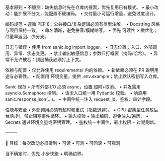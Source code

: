 基本原则
	•	不臆测：缺失信息时先在仓库内搜索，优先复用已有模式。
	•	最小改动：能扩展不分叉，能配置不硬编码。
	•	交付最小可运行增量，避免过度设计。

编码规范
	•	遵循 PEP 8；公共接口/复杂逻辑必须有类型注解。
	•	Docstring 风格与项目保持一致。
	•	命名清晰，避免拼音/模糊缩写。
	•	优先 可读性 > 微优化；尽量早返回、少分支。

日志与错误
	•	使用 from sanic.log import logger。
	•	日志位置：入口、外部调用、异常、状态变更。
	•	禁止输出敏感信息；参数只打概要（掩码/哈希）。
	•	异常不允许被吞：顶层捕获必须打上下文。

依赖与配置
	•	仅允许使用 requirements/ 内的依赖。
	•	新依赖必须在 PR 说明用途与必要性。
	•	配置用 环境变量，提供 .env.example；禁止默认密钥写入仓库。

Sanic 规范
	•	所有外部 I/O 必须 async，设置 超时+取消。
	•	并发需用 asyncio.Semaphore 控制。
	•	请求入口统一用 Pydantic 校验。
	•	响应用 sanic.response.json(...)。
	•	中间件统一注入 request_id、鉴权、审计字段。

性能与安全
	•	外部调用必须有超时和重试（指数退避）。
	•	CPU 密集型任务放后台/队列，禁止阻塞事件循环。
	•	输入校验 + 输出编码，避免注入/遍历。
	•	Secrets 通过环境变量或密钥管理。
	•	鉴权统一中间件，最小权限 + 过期刷新。

⸻

🎯 目标：每次改动必须做到
	•	可读
	•	可测
	•	可回滚
	•	可观测

当不确定时，优先 小步快跑 + 明确边界。
